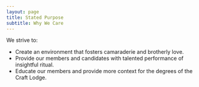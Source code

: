 ```yaml
---
layout: page
title: Stated Purpose
subtitle: Why We Care
---
```

We strive to:
- Create an environment that fosters camaraderie and brotherly love.
- Provide our members and candidates with talented performance of insightful ritual.
- Educate our members and provide more context for the degrees of the Craft Lodge.
